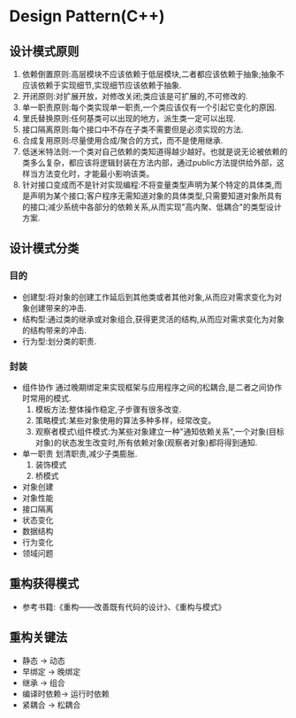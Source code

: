 # Design Pattern(C++)

## 设计模式原则
1. 依赖倒置原则:高层模块不应该依赖于低层模块,二者都应该依赖于抽象;抽象不应该依赖于实现细节,实现细节应该依赖于抽象.
2. 开闭原则:对扩展开放，对修改关闭;类应该是可扩展的,不可修改的.
3. 单一职责原则:每个类实现单一职责,一个类应该仅有一个引起它变化的原因.
4. 里氏替换原则:任何基类可以出现的地方，派生类一定可以出现.
5. 接口隔离原则:每个接口中不存在子类不需要但是必须实现的方法.
6. 合成复用原则:尽量使用合成/聚合的方式，而不是使用继承.
7. 低迷米特法则:一个类对自己依赖的类知道得越少越好。也就是说无论被依赖的类多么复杂，都应该将逻辑封装在方法内部，通过public方法提供给外部，这样当方法变化时，才能最小影响该类。
8. 针对接口变成而不是针对实现编程:不将变量类型声明为某个特定的具体类,而是声明为某个接口;客户程序无需知道对象的具体类型,只需要知道对象所具有的接口;减少系统中各部分的依赖关系,从而实现"高内聚、低耦合"的类型设计方案.

## 设计模式分类
### 目的
- 创建型:将对象的创建工作延后到其他类或者其他对象,从而应对需求变化为对象创建带来的冲击.
- 结构型:通过类的继承或对象组合,获得更灵活的结构,从而应对需求变化为对象的结构带来的冲击.
- 行为型:划分类的职责.

### 封装
- 组件协作
  通过晚期绑定来实现框架与应用程序之间的松耦合,是二者之间协作时常用的模式.
  1. 模板方法:整体操作稳定,子步骤有很多改变.
  2. 策略模式:某些对象使用的算法多种多样，经常改变。
  3. 观察者模式\组件模式:为某些对象建立一种"通知依赖关系",一个对象(目标对象)的状态发生改变时,所有依赖对象(观察者对象)都将得到通知.
- 单一职责
  划清职责,减少子类膨胀.
  1. 装饰模式
  2. 桥模式
- 对象创建
- 对象性能
- 接口隔离
- 状态变化
- 数据结构
- 行为变化
- 领域问题

## 重构获得模式
- 参考书籍:《重构——改善既有代码的设计》、《重构与模式》

## 重构关键法
- 静态      ->  动态
- 早绑定    ->  晚绑定
- 继承      ->  组合
- 编译时依赖->  运行时依赖
- 紧耦合    ->  松耦合
